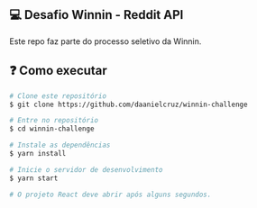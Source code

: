 ## :computer: Desafio Winnin - Reddit API

Este repo faz parte do processo seletivo da Winnin.

## :question: Como executar

```bash
# Clone este repositório
$ git clone https://github.com/daanielcruz/winnin-challenge

# Entre no repositório
$ cd winnin-challenge

# Instale as dependências
$ yarn install

# Inicie o servidor de desenvolvimento
$ yarn start

# O projeto React deve abrir após alguns segundos.
```
